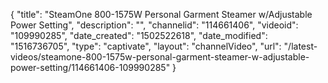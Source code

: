 {
    "title": "SteamOne 800-1575W Personal Garment Steamer w\/Adjustable Power Setting",
    "description": "",
    "channelid": "114661406",
    "videoid": "109990285",
    "date_created": "1502522618",
    "date_modified": "1516736705",
    "type": "captivate",
    "layout": "channelVideo",
    "url": "\/latest-videos\/steamone-800-1575w-personal-garment-steamer-w-adjustable-power-setting\/114661406-109990285"
}